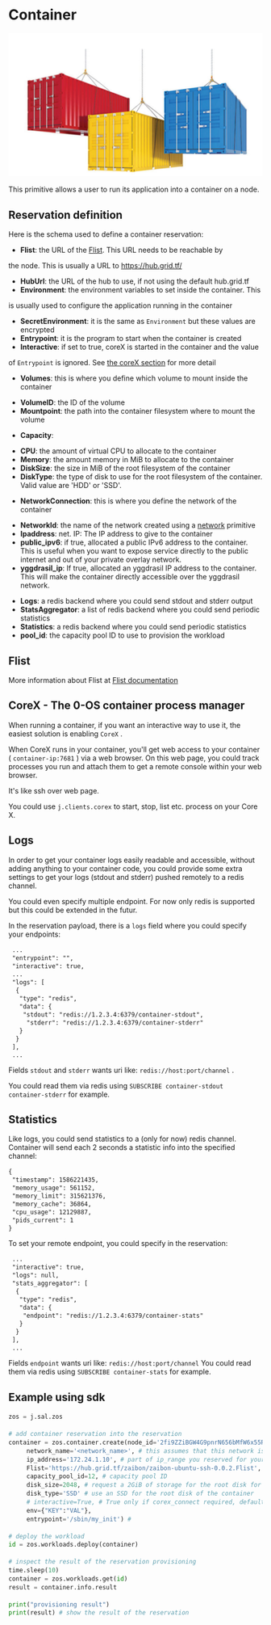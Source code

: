 # Container

![](./img/containers_real.png)

This primitive allows a user to run its application into a container on a node.

## Reservation definition

Here is the schema used to define a container reservation:

* **Flist**: the URL of the [Flist](#Flist). This URL needs to be reachable by

the node. This is usually a URL to https://hub.grid.tf/

* **HubUrl**: the URL of the hub to use, if not using the default hub.grid.tf
* **Environment**: the environment variables to set inside the container. This

is usually used to configure the application running in the container

* **SecretEnvironment**: it is the same as `Environment` but these values are encrypted
* **Entrypoint**: it is the program to start when the container is created
* **Interactive**: if set to true, coreX is started in the container and the value

of `Entrypoint` is ignored. See [the coreX section](corex---the-0-os-container-process-manager)
for more detail

* **Volumes**: this is where you define which volume to mount inside the container

 - **VolumeID**: the ID of the volume
 - **Mountpoint**: the path into the container filesystem where to mount the volume

* **Capacity**:

 - **CPU**: the amount of virtual CPU to allocate to the container
 - **Memory**: the amount memory in MiB to allocate to the container
 - **DiskSize**: the size in MiB of the root filesystem of the container
 - **DiskType**: the type of disk to use for the root filesystem of the container.
 Valid value are 'HDD' or 'SSD'.

* **NetworkConnection**: this is where you define the network of the container

 - **NetworkId**: the name of the network created using a [network](network.md)
 primitive
 - **Ipaddress**: net. IP: The IP address to give to the container
 - **public_ipv6**: if true, allocated a public IPv6 address to the container. This is useful when you want to expose service directly
 to the public internet and out of your private overlay network.
 - **yggdrasil_ip**: If true, allocated an yggdrasil IP address to the container. This will make the container directly accessible over the yggdrasil network.

* **Logs**: a redis backend where you could send stdout and stderr output
* **StatsAggregator**: a list of redis backend where you could send periodic statistics
* **Statistics**: a redis backend where you could send periodic statistics
* **pool_id**: the capacity pool ID to use to provision the workload

## Flist

More information about Flist at [Flist documentation](architecture_flist.md)

## CoreX - The 0-OS container process manager

When running a container, if you want an interactive way to use it, the easiest solution is enabling `CoreX` .

When CoreX runs in your container, you'll get web access to your container ( `container-ip:7681` ) via a web browser.
On this web page, you could track processes you run and attach them to get a remote console within your web browser.

It's like ssh over web page.

You could use `j.clients.corex` to start, stop, list etc. process on your Core X.

## Logs

In order to get your container logs easily readable and accessible, without adding anything to your container code, you could
provide some extra settings to get your logs (stdout and stderr) pushed remotely to a redis channel.

You could even specify multiple endpoint. For now only redis is supported but this could be extended in the futur.

In the reservation payload, there is a `logs` field where you could specify your endpoints:

``` 
 ...
 "entrypoint": "",
 "interactive": true,
 ...
 "logs": [
  {
   "type": "redis",
   "data": {
    "stdout": "redis://1.2.3.4:6379/container-stdout",
     "stderr": "redis://1.2.3.4:6379/container-stderr"
   }
  }
 ],
 ...
```

Fields `stdout` and `stderr` wants uri like: `redis://host:port/channel` .

You could read them via redis using `SUBSCRIBE container-stdout container-stderr` for example.

## Statistics

Like logs, you could send statistics to a (only for now) redis channel. Container will send each 2 seconds a statistic info into
the specified channel:

``` 
{
 "timestamp": 1586221435,
 "memory_usage": 561152,
 "memory_limit": 315621376,
 "memory_cache": 36864,
 "cpu_usage": 12129887,
 "pids_current": 1
}
```

To set your remote endpoint, you could specify in the reservation:

``` 
 ...
 "interactive": true,
 "logs": null,
 "stats_aggregator": [
  {
   "type": "redis",
   "data": {
    "endpoint": "redis://1.2.3.4:6379/container-stats"
   }
  }
 ],
 ...
```

Fields `endpoint` wants uri like: `redis://host:port/channel`
You could read them via redis using `SUBSCRIBE container-stats` for example.

## Example using sdk

``` python
zos = j.sal.zos

# add container reservation into the reservation
container = zos.container.create(node_id='2fi9ZZiBGW4G9pnrN656bMfW6x55RSoHDeMrd9pgSA8T', # one of the node_id s that is part of the network
     network_name='<network_name>', # this assumes that this network is already provisioned on the node
     ip_address='172.24.1.10', # part of ip_range you reserved for your network xxx.xxx.1.10
     Flist='https://hub.grid.tf/zaibon/zaibon-ubuntu-ssh-0.0.2.Flist', # Flist of the container you want to install,
     capacity_pool_id=12, # capacity pool ID
     disk_size=2048, # request a 2GiB of storage for the root disk for the container
     disk_type='SSD' # use an SSD for the root disk of the container
     # interactive=True, # True only if corex_connect required, default false
     env={"KEY":"VAL"},
     entrypoint='/sbin/my_init') #

# deploy the workload
id = zos.workloads.deploy(container)

# inspect the result of the reservation provisioning
time.sleep(10)
container = zos.workloads.get(id)
result = container.info.result

print("provisioning result")
print(result) # show the result of the reservation
```
